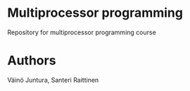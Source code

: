 # Multiprocessor programming
Repository for multiprocessor programming course

# Authors
Väinö Juntura,
Santeri Raittinen
